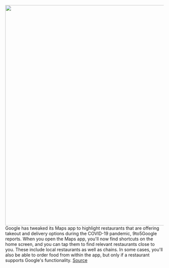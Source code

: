 <img src='https://cdn.vox-cdn.com/thumbor/BJcLuTEfzUvOpQPk_M3N2IPTElQ=/0x0:1280x800/1200x800/filters:focal(538x298:742x502)/cdn.vox-cdn.com/uploads/chorus_image/image/66608426/googlemaps.0.png' width='700px' /><br/>
Google has tweaked its Maps app to highlight restaurants that are offering takeout and delivery options during the COVID-19 pandemic, 9to5Google reports. When you open the Maps app, you'll now find shortcuts on the home screen, and you can tap them to find relevant restaurants close to you. These include local restaurants as well as chains. In some cases, you'll also be able to order food from within the app, but only if a restaurant supports Google's functionality.
<a href='https://www.theverge.com/2020/4/6/21209428/google-maps-restaurant-takeout-delivery-shortcuts-coronavirus-covid-19'> Source <a/>